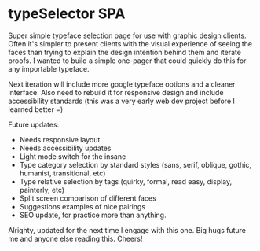 # typeSelector SPA

Super simple typeface selection page for use with graphic design clients. Often it's simpler to present clients with the visual experience of seeing the faces than trying to explain the design intention behind them and iterate proofs. I wanted to build a simple one-pager that could quickly do this for any importable typeface.

Next iteration will include more google typeface options and a cleaner interface. Also need to rebuild it for responsive design and include accessibility standards (this was a very early web dev project before I learned better =)

Future updates:

- Needs responsive layout
- Needs accessibility updates
- Light mode switch for the insane
- Type category selection by standard styles (sans, serif, oblique, gothic, humanist, transitional, etc)
- Type relative selection by tags (quirky, formal, read easy, display, painterly, etc)
- Split screen comparison of different faces
- Suggestions examples of nice pairings
- SEO update, for practice more than anything.

Alrighty, updated for the next time I engage with this one. Big hugs future me and anyone else reading this. Cheers!
